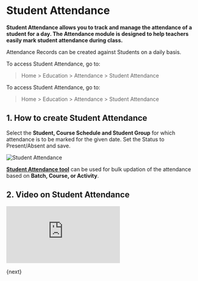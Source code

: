 <!-- add-breadcrumbs -->
# Student Attendance

**Student Attendance allows you to track and manage the attendance of a student for a day. The Attendance module is designed to help teachers easily mark student attendance during class.**

Attendance Records can be created against Students on a daily basis.

To access Student Attendance, go to:

> Home > Education > Attendance > Student Attendance

To access Student Attendance, go to:

> Home > Education > Attendance > Student Attendance

## 1. How to create Student Attendance

Select the **Student, Course Schedule and Student Group** for which attendance is to be marked for the given date. Set the Status to Present/Absent and save. 

![Student Attendance](/docs/assets/img/education/education-student-attendance-1.gif)

**[Student Attendance tool](/docs/user/manual/en/education/student-attendance-tool)** can be used for bulk updation of the attendance based on **Batch, Course, or Activity**.

## 2. Video on Student Attendance

<div>
    <div class='embed-container'>
        <iframe src='https://www.youtube.com/embed//j9pgkPuyiaI' frameborder='0' allowfullscreen>
        </iframe>
    </div>
</div>

{next}